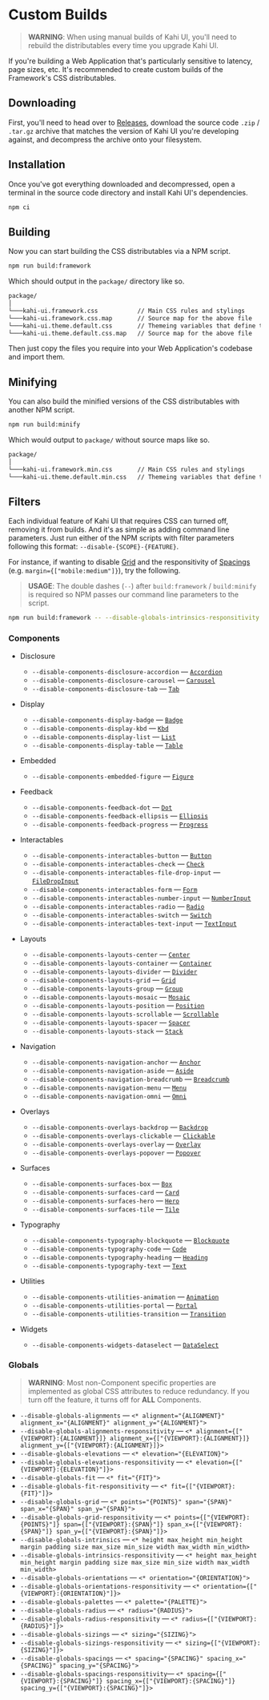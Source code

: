 # Custom Builds

> **WARNING**: When using manual builds of Kahi UI, you'll need to rebuild the distributables every time you upgrade Kahi UI.

If you're building a Web Application that's particularly sensitive to latency, page sizes, etc. It's recommended to create custom builds of the Framework's CSS distributables.

## Downloading

First, you'll need to head over to [Releases](https://github.com/novacbn/kahi-ui/releases), download the source code `.zip` / `.tar.gz` archive that matches the version of Kahi UI you're developing against, and decompress the archive onto your filesystem.

## Installation

Once you've got everything downloaded and decompressed, open a terminal in the source code directory and install Kahi UI's dependencies.

```bash
npm ci
```

## Building

Now you can start building the CSS distributables via a NPM script.

```bash
npm run build:framework
```

Which should output in the `package/` directory like so.

```bash
package/
│
└───kahi-ui.framework.css           // Main CSS rules and stylings
└───kahi-ui.framework.css.map       // Source map for the above file
└───kahi-ui.theme.default.css       // Themeing variables that define the look and feel
└───kahi-ui.theme.default.css.map   // Source map for the above file
```

Then just copy the files you require into your Web Application's codebase and import them.

## Minifying

You can also build the minified versions of the CSS distributables with another NPM script.

```bash
npm run build:minify
```

Which would output to `package/` without source maps like so.

```bash
package/
│
└───kahi-ui.framework.min.css       // Main CSS rules and stylings
└───kahi-ui.theme.default.min.css   // Themeing variables that define the look and feel
```

## Filters

Each individual feature of Kahi UI that requires CSS can turned off, removing it from builds. And it's as simple as adding command line parameters. Just run either of the NPM scripts with filter parameters following this format: `--disable-{SCOPE}-{FEATURE}`.

For instance, if wanting to disable [Grid](../layouts/grid.md) and the responsitivity of [Spacings](../globals/spacings.md) (e.g. `margin={["mobile:medium"]}`), try the following.

> **USAGE**: The double dashes (`--`) after `build:framework` / `build:minify` is required so NPM passes our command line parameters to the script.

```bash
npm run build:framework -- --disable-globals-intrinsics-responsitivity --disable-components-grid
```

### Components

-   Disclosure

    -   `--disable-components-disclosure-accordion` — [`Accordion`](../disclosure/accordion.md)
    -   `--disable-components-disclosure-carousel` — [`Carousel`](../disclosure/carousel.md)
    -   `--disable-components-disclosure-tab` — [`Tab`](../disclosure/tab.md)

-   Display

    -   `--disable-components-display-badge` — [`Badge`](../display/badge.md)
    -   `--disable-components-display-kbd` — [`Kbd`](../display/kbd.md)
    -   `--disable-components-display-list` — [`List`](../display/list.md)
    -   `--disable-components-display-table` — [`Table`](../display/table.md)

-   Embedded

    -   `--disable-components-embedded-figure` — [`Figure`](../embedded/figure.md)

-   Feedback

    -   `--disable-components-feedback-dot` — [`Dot`](../feedback/dot.md)
    -   `--disable-components-feedback-ellipsis` — [`Ellipsis`](../feedback/ellipsis.md)
    -   `--disable-components-feedback-progress` — [`Progress`](../feedback/progress.md)

-   Interactables

    -   `--disable-components-interactables-button` — [`Button`](../interactables/button.md)
    -   `--disable-components-interactables-check` — [`Check`](../interactables/check.md)
    -   `--disable-components-interactables-file-drop-input` — [`FileDropInput`](../interactables/filedropinput.md)
    -   `--disable-components-interactables-form` — [`Form`](../interactables/form.md)
    -   `--disable-components-interactables-number-input` — [`NumberInput`](../interactables/numberinput.md)
    -   `--disable-components-interactables-radio` — [`Radio`](../interactables/radio.md)
    -   `--disable-components-interactables-switch` — [`Switch`](../interactables/switch.md)
    -   `--disable-components-interactables-text-input` — [`TextInput`](../interactables/textinput.md)

-   Layouts

    -   `--disable-components-layouts-center` — [`Center`](../layouts/center.md)
    -   `--disable-components-layouts-container` — [`Container`](../layouts/container.md)
    -   `--disable-components-layouts-divider` — [`Divider`](../layouts/divider.md)
    -   `--disable-components-layouts-grid` — [`Grid`](../layouts/grid.md)
    -   `--disable-components-layouts-group` — [`Group`](../layouts/group.md)
    -   `--disable-components-layouts-mosaic` — [`Mosaic`](../layouts/mosaic.md)
    -   `--disable-components-layouts-position` — [`Position`](../layouts/position.md)
    -   `--disable-components-layouts-scrollable` — [`Scrollable`](../layouts/scrollable.md)
    -   `--disable-components-layouts-spacer` — [`Spacer`](../layouts/spacer.md)
    -   `--disable-components-layouts-stack` — [`Stack`](../layouts/stack.md)

-   Navigation

    -   `--disable-components-navigation-anchor` — [`Anchor`](../navigation/anchor.md)
    -   `--disable-components-navigation-aside` — [`Aside`](../navigation/aside.md)
    -   `--disable-components-navigation-breadcrumb` — [`Breadcrumb`](../navigation/breadcrumb.md)
    -   `--disable-components-navigation-menu` — [`Menu`](../navigation/menu.md)
    -   `--disable-components-navigation-omni` — [`Omni`](../navigation/omni.md)

-   Overlays

    -   `--disable-components-overlays-backdrop` — [`Backdrop`](../overlays/backdrop.md)
    -   `--disable-components-overlays-clickable` — [`Clickable`](../overlays/clickable.md)
    -   `--disable-components-overlays-overlay` — [`Overlay`](../overlays/overlay.md)
    -   `--disable-components-overlays-popover` — [`Popover`](../overlays/popover.md)

-   Surfaces

    -   `--disable-components-surfaces-box` — [`Box`](../surfaces/box.md)
    -   `--disable-components-surfaces-card` — [`Card`](../surfaces/card.md)
    -   `--disable-components-surfaces-hero` — [`Hero`](../surfaces/hero.md)
    -   `--disable-components-surfaces-tile` — [`Tile`](../surfaces/tile.md)

-   Typography

    -   `--disable-components-typography-blockquote` — [`Blockquote`](../typography/blockquote.md)
    -   `--disable-components-typography-code` — [`Code`](../typography/code.md)
    -   `--disable-components-typography-heading` — [`Heading`](../typography/heading.md)
    -   `--disable-components-typography-text` — [`Text`](../typography/text.md)

-   Utilities

    -   `--disable-components-utilities-animation` — [`Animation`](../utilities/animation.md)
    -   `--disable-components-utilities-portal` — [`Portal`](../utilities/portal.md)
    -   `--disable-components-utilities-transition` — [`Transition`](../utilities/transition.md)

-   Widgets

    -   `--disable-components-widgets-dataselect` — [`DataSelect`](../widgets/dataselect.md)

### Globals

> **WARNING**: Most non-Component specific properties are implemented as global CSS attributes to reduce redundancy. If you turn off the feature, it turns off for **ALL** Components.

-   `--disable-globals-alignments` — `<* alignment="{ALIGNMENT}" alignment_x="{ALIGNMENT}" alignment_y="{ALIGNMENT}">`
-   `--disable-globals-alignments-responsitivity` — `<* alignment={["{VIEWPORT}:{ALIGNMENT}]} alignment_x={["{VIEWPORT}:{ALIGNMENT}]} alignment_y={["{VIEWPORT}:{ALIGNMENT}]}>`
-   `--disable-globals-elevations` — `<* elevation="{ELEVATION}">`
-   `--disable-globals-elevations-responsitivity` — `<* elevation={["{VIEWPORT}:{ELEVATION}"]}>`
-   `--disable-globals-fit` — `<* fit="{FIT}">`
-   `--disable-globals-fit-responsitivity` — `<* fit={["{VIEWPORT}:{FIT}"]}>`
-   `--disable-globals-grid` — `<* points="{POINTS}" span="{SPAN}" span_x="{SPAN}" span_y="{SPAN}">`
-   `--disable-globals-grid-responsitivity` — `<* points={["{VIEWPORT}:{POINTS}"]} span={["{VIEWPORT}:{SPAN}"]} span_x={["{VIEWPORT}:{SPAN}"]} span_y={["{VIEWPORT}:{SPAN}"]}>`
-   `--disable-globals-intrinsics` — `<* height max_height min_height margin padding size max_size min_size width max_width min_width>`
-   `--disable-globals-intrinsics-responsitivity` — `<* height max_height min_height margin padding size max_size min_size width max_width min_width>`
-   `--disable-globals-orientations` — `<* orientation="{ORIENTATION}">`
-   `--disable-globals-orientations-responsitivity` — `<* orientation={["{VIEWPORT}:{ORIENTATION}"]}>`
-   `--disable-globals-palettes` — `<* palette="{PALETTE}">`
-   `--disable-globals-radius` — `<* radius="{RADIUS}">`
-   `--disable-globals-radius-responsitivity` — `<* radius={["{VIEWPORT}:{RADIUS}"]}>`
-   `--disable-globals-sizings` — `<* sizing="{SIZING}">`
-   `--disable-globals-sizings-responsitivity` — `<* sizing={["{VIEWPORT}:{SIZING}"]}>`
-   `--disable-globals-spacings` — `<* spacing="{SPACING}" spacing_x="{SPACING}" spacing_y="{SPACING}">`
-   `--disable-globals-spacings-responsitivity`— `<* spacing={["{VIEWPORT}:{SPACING}"]} spacing_x={["{VIEWPORT}:{SPACING}"]} spacing_y={["{VIEWPORT}:{SPACING}"]}>`

